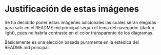 # Justificación de estas imágenes

Se ha decidido poner estas imágenes adicionales las cuales serán elegidas para salir en el README.md principal según el tema del navegador (dark o light), pues no habría contraste en el color
transparente de los diagramas.  
  
Básicamente es una elección basada puramente en la estédica del README.md principal.
